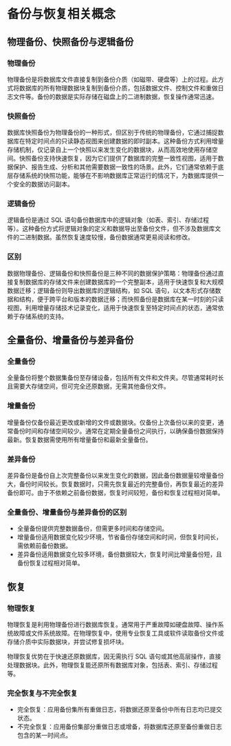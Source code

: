 # 备份与恢复相关概念

## 物理备份、快照备份与逻辑备份

### 物理备份

物理备份是将数据库文件直接复制到备份介质（如磁带、硬盘等）上的过程。此方式将数据库的所有物理数据块复制到备份介质，包括数据文件、控制文件和重做日志文件等。备份的数据是实际存储在磁盘上的二进制数据，恢复操作通常迅速。

### 快照备份

数据库快照备份为物理备份的一种形式，但区别于传统的物理备份，它通过捕捉数据库在特定时间点的只读静态视图来创建数据的即时副本。这种备份方式利用增量存储机制，仅记录自上一个快照以来发生变化的数据块，从而高效地使用存储空间。快照备份支持快速恢复，因为它们提供了数据库的完整一致性视图，适用于数据保护、报告生成、分析和其他需要数据一致性的场景。此外，它们通常依赖于底层存储系统的快照功能，能够在不影响数据库正常运行的情况下，为数据库提供一个安全的数据访问副本。

### 逻辑备份

逻辑备份是通过 SQL 语句备份数据库中的逻辑对象（如表、索引、存储过程等）。这种备份方式将逻辑对象的定义和数据导出至备份文件，但不涉及数据库文件的二进制数据。虽然恢复速度较慢，备份数据通常更易阅读和修改。

### 区别

数据物理备份、逻辑备份和快照备份是三种不同的数据保护策略：物理备份通过直接复制数据库的存储文件来创建数据库的一个完整副本，适用于快速恢复和大规模数据迁移；逻辑备份则导出数据库的逻辑结构，如 SQL 语句，以文本形式存储数据和结构，便于跨平台和版本的数据迁移；而快照备份是数据库在某一时刻的只读视图，利用增量存储技术记录变化，适用于快速恢复至特定时间点的状态，通常依赖于存储系统的支持。

## 全量备份、增量备份与差异备份

### 全量备份

全量备份将整个数据集备份至存储设备，包括所有文件和文件夹。尽管通常耗时长且需要大存储空间，但可完全还原数据，无需其他备份文件。

### 增量备份

增量备份仅备份最近更改或新增的文件或数据块。仅备份上次备份以来的变更，通常备份时间和存储空间较少。通常在定期全量备份之间执行，以确保备份数据保持最新。恢复数据需使用所有增量备份和最新全量备份。

### 差异备份

差异备份是备份自上次完整备份以来发生变化的数据，因此备份数据量较增量备份大，备份时间较长。恢复数据时，只需先恢复最近的完整备份，再恢复最近的差异备份即可。由于不依赖之前备份数据，恢复时间较短，备份和恢复过程相对简单。

### 全量备份、增量备份与差异备份的区别

- 全量备份提供完整数据备份，但需更多时间和存储空间。
- 增量备份适用数据变化较少环境，节省备份存储空间和时间，但恢复时间长，需依赖前备份数据。
- 差异备份适用数据变化较多环境，备份数据较大，恢复时间比增量备份短，且备份恢复过程相对简单。

## 恢复

### 物理恢复

物理恢复是利用物理备份进行数据库恢复。通常用于严重故障如硬盘故障、操作系统故障或文件系统故障。在物理恢复中，使用专业恢复工具或软件读取备份文件或存储介质中实际数据块，并尝试修复损坏块。

物理恢复优势在于快速还原数据库，因无需执行 SQL 语句或其他高层操作，直接处理数据块。此外，物理恢复能还原所有数据库对象，包括表、索引、存储过程等。

### 完全恢复与不完全恢复

- 完全恢复：应用备份集所有重做日志，将数据还原至备份中所有日志均已提交状态。
- 不完全恢复：应用备份集部分重做日志或增备，将数据库还原至备份重做日志包含的某一时间点。
